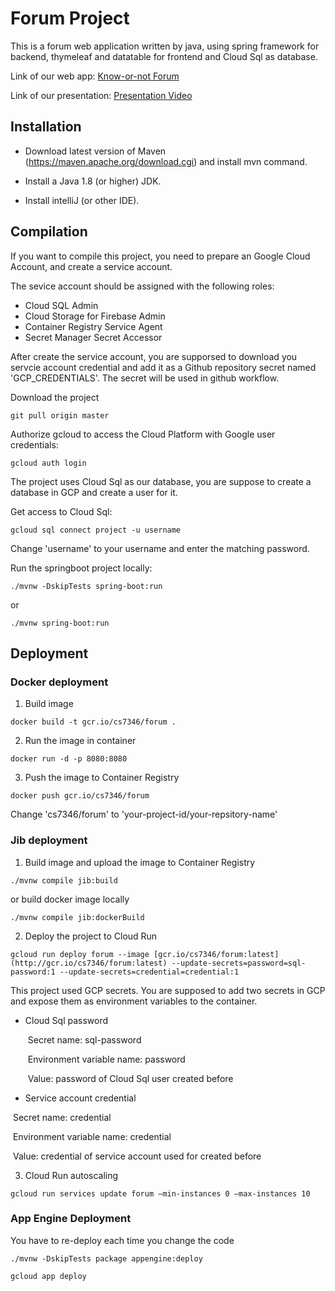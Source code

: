 # Forum Project

This is a forum web application written by java, using spring framework for backend, thymeleaf and datatable for frontend and Cloud Sql as database. 



Link of our web app: [Know-or-not Forum](https://forum-a5zcgcw6cq-uc.a.run.app/)

Link of our presentation: [Presentation Video](https://www.youtube.com/watch?v=yz_VVi5aCVM)



## Installation

* Download latest version of Maven (https://maven.apache.org/download.cgi) and install mvn command. 

* Install a Java 1.8 (or higher) JDK.

* Install intelliJ (or other IDE).



## Compilation

If you want to compile this project, you need to prepare an Google Cloud Account, and create a service account.

The sevice account should be assigned with the following roles:

* Cloud SQL Admin
* Cloud Storage for Firebase Admin
* Container Registry Service Agent
* Secret Manager Secret Accessor

After create the service account, you are supporsed to download you servcie account credential and add it as a Github repository secret named 'GCP_CREDENTIALS'. The secret will be used in github workflow.



Download the project

```shell
git pull origin master
```



Authorize gcloud to access the Cloud Platform with Google user credentials:

```shell
gcloud auth login
```



The project uses Cloud Sql as our database, you are suppose to create a database in GCP and create a user for it.

Get access to Cloud Sql:

```shell
gcloud sql connect project -u username
```

Change 'username' to your username and enter the matching password.



Run the springboot project locally:

```shell
./mvnw -DskipTests spring-boot:run
```

or

```shell
./mvnw spring-boot:run
```



## Deployment

### Docker deployment

1. Build image

```shell
docker build -t gcr.io/cs7346/forum .
```

2. Run the image in container

```shell
docker run -d -p 8080:8080
```

3. Push the image to Container Registry

```shell
docker push gcr.io/cs7346/forum 
```

Change 'cs7346/forum' to 'your-project-id/your-repsitory-name'



### Jib deployment

1. Build image and upload the image to Container Registry

```shell
./mvnw compile jib:build
```

or build docker image locally

```shell
./mvnw compile jib:dockerBuild
```



2. Deploy the project to Cloud Run

```
gcloud run deploy forum --image [gcr.io/cs7346/forum:latest](http://gcr.io/cs7346/forum:latest) --update-secrets=password=sql-password:1 --update-secrets=credential=credential:1
```

This project used GCP secrets. You are supposed to add two secrets in GCP and expose them as environment variables to the container.

* Cloud Sql password 

  ​	Secret name: sql-password

  ​	Environment variable name: password

  ​	Value: password of Cloud Sql user created before

* Service account credential

​			Secret name: credential

​			Environment variable name: credential

​			Value: credential of service account used for created before		



3. Cloud Run autoscaling

```
gcloud run services update forum —min-instances 0 —max-instances 10
```



### App Engine Deployment

You have to re-deploy each time you change the code

```shell
./mvnw -DskipTests package appengine:deploy
```

```shell
gcloud app deploy
```


